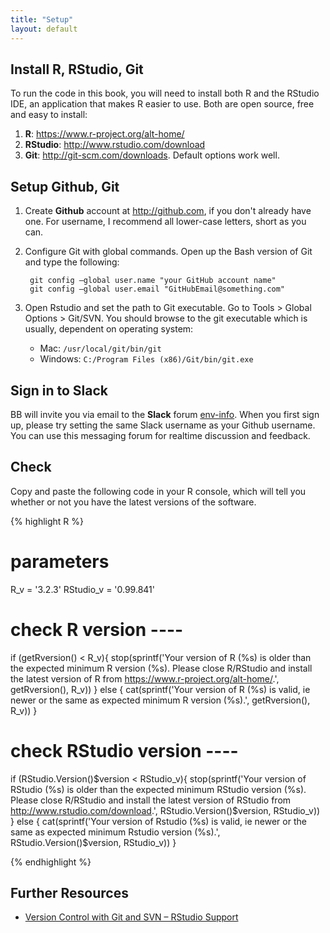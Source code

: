 ```yaml
---
title: "Setup"
layout: default
---
```


## Install R, RStudio, Git

To run the code in this book, you will need to install both R and the RStudio IDE, an application that makes R easier to use. Both are open source, free and easy to install:

1. **R**: <https://www.r-project.org/alt-home/>
1. **RStudio**: <http://www.rstudio.com/download>
1. **Git**: <http://git-scm.com/downloads>. Default options work well.

## Setup Github, Git

1. Create **Github** account at <http://github.com>, if you don't already have one. For username, I recommend all lower-case letters, short as you can.
1. Configure Git with global commands. Open up the Bash version of Git and type the following:

        git config –global user.name "your GitHub account name"
        git config –global user.email "GitHubEmail@something.com"
        
1. Open Rstudio and set the path to Git executable. Go to Tools > Global Options > Git/SVN. You should browse to the git executable which is usually, dependent on operating system:

    - Mac: `/usr/local/git/bin/git`
    - Windows: `C:/Program Files (x86)/Git/bin/git.exe`

## Sign in to Slack

BB will invite you via email to the **Slack** forum [env-info](http://env-info.slack.com). When you first sign up, please try setting the same Slack username as your Github username. You can use this messaging forum for realtime discussion and feedback.

## Check

Copy and paste the following code in your R console, which will tell you whether or not you have the latest versions of the software.

<!-- highlight in jekyll: http://rouge.jneen.net -->

{% highlight R %}

# parameters
R_v       = '3.2.3'
RStudio_v = '0.99.841'

# check R version ----
if (getRversion() < R_v){
  stop(sprintf('Your version of R (%s) is older than the expected minimum R version (%s). Please close R/RStudio and install the latest version of R from https://www.r-project.org/alt-home/.', getRversion(), R_v))
} else {
  cat(sprintf('Your version of R (%s) is valid, ie newer or the same as expected minimum R version (%s).', getRversion(), R_v))
}

# check RStudio version ----
if (RStudio.Version()$version < RStudio_v){
  stop(sprintf('Your version of RStudio (%s) is older than the expected minimum RStudio version (%s). Please close R/RStudio and install the latest version of RStudio from http://www.rstudio.com/download.', RStudio.Version()$version, RStudio_v))
} else {
  cat(sprintf('Your version of Rstudio (%s) is valid, ie newer or the same as expected minimum Rstudio version (%s).', RStudio.Version()$version, RStudio_v))
}

{% endhighlight %}

## Further Resources

- [Version Control with Git and SVN – RStudio Support](https://support.rstudio.com/hc/en-us/articles/200532077-Version-Control-with-Git-and-SVN)
